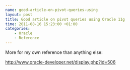 ```yaml
--- 
name: good-article-on-pivot-queries-using
layout: post
title: Good article on pivot queries using Oracle 11g
time: 2011-08-16 15:23:00 +01:00
categories:
    - Oracle
    - Reference
---
```

More for my own reference than anything else:

<http://www.oracle-developer.net/display.php?id=506>
